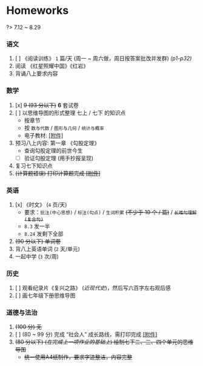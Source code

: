 # Homeworks

?> 7.12 ~ 8.29

### 语文

1. [ ] 《阅读训练》 `1` 篇/天 (周一 ~ 周六做，周日按答案批改并发群) *(p1-p32)*
2. 阅读 《红星照耀中国》《红岩》
3. 背诵八上要求内容

### 数学

1. [x] ~~9 (93 分以下)~~ **6** 套试卷
2. [ ] 以思维导图的形式整理 七上 / 七下 的知识点
    - 按章节
    - 按 `数与代数` / `图形与几何` / `统计与概率`
    - 电子教材: [[附件]][math-1]
3. 预习八上内容: 第一章 《勾股定理》
    - 查询勾股定理的前世今生
    - [ ] 验证勾股定理 (用手抄报呈现)
4. 复习七下知识点
5. ~~(计算题错误) 打印计算题完成 [[附件]][math-2]~~

### 英语

1. [x] 《时文》 (`4` 页/天)
    - 要求：`批注(中心思想)` / `标注(勾点)` / `生词积累` ~~(不少于 10 个 / 篇)~~ / ~~`长难句理解(复合句)`~~
    - `8.3` 发一半
    - `8.24` 发剩下全部
2. ~~(90 分以下) 单词卷~~
3. 背八上英语单词 (`2` 天/单元)
4. 一起中学 (`3` 次/周)

### 历史

1. [ ] 观看纪录片《复兴之路》 (*近现代史*)，然后写六百字左右观后感
2. [ ] 画七年级下册思维导图

### 道德与法治

1. ~~(100 分) 无~~
2. [ ] (80 ~ 99 分) 完成 “社会人” 成长路线，需打印完成 [[附件]][ddyfz-1]
3. ~~(80 分以下) (*在完成上一项作业的基础上*) 绘制七下二、三、四个单元的思维导图~~
    - ~~统一使用A4纸制作，要求字迹整洁，内容完整~~

[math-1]: https://alist.wyf9.top/715/Homeworks/2023-2024-2-holiday/%E5%8C%97%E5%B8%88%E5%A4%A7%E7%89%88%E5%85%AB%E5%B9%B4%E7%BA%A7%E6%95%B0%E5%AD%A6%E4%B8%8A%E5%86%8C%E7%94%B5%E5%AD%90%E6%95%99%E6%9D%90.pdf
[math-2]: https://alist.wyf9.top/715/Homeworks/2023-2024-2-holiday/2023-2024-2%E6%9A%91%E5%81%87%E8%AE%A1%E7%AE%97%E9%A2%98.pdf
[ddyfz-1]: https://alist.wyf9.top/715/Homeworks/2023-2024-2-holiday/%E2%80%9C%E7%A4%BE%E4%BC%9A%E4%BA%BA%E2%80%9D%E6%88%90%E9%95%BF%E8%B7%AF%E7%BA%BF%EF%BC%88%E9%81%93%E6%B3%95%E6%9A%91%E5%81%87%E4%BD%9C%E4%B8%9A%EF%BC%89.docx

